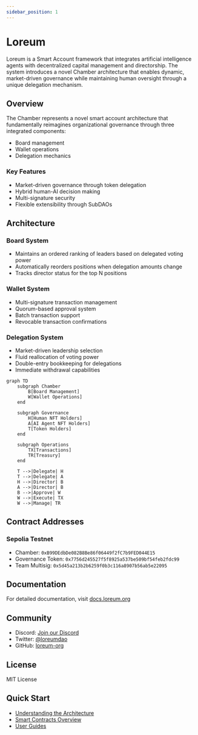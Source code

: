 ```yaml
---
sidebar_position: 1
---
```


# Loreum

Loreum is a Smart Account framework that integrates artificial intelligence agents with decentralized capital management and directorship. The system introduces a novel Chamber architecture that enables dynamic, market-driven governance while maintaining human oversight through a unique delegation mechanism.

## Overview

The Chamber represents a novel smart account architecture that fundamentally reimagines organizational governance through three integrated components:
- Board management
- Wallet operations
- Delegation mechanics

### Key Features

- Market-driven governance through token delegation
- Hybrid human-AI decision making
- Multi-signature security
- Flexible extensibility through SubDAOs

## Architecture

### Board System
- Maintains an ordered ranking of leaders based on delegated voting power
- Automatically reorders positions when delegation amounts change
- Tracks director status for the top N positions

### Wallet System
- Multi-signature transaction management
- Quorum-based approval system
- Batch transaction support
- Revocable transaction confirmations

### Delegation System
- Market-driven leadership selection
- Fluid reallocation of voting power
- Double-entry bookkeeping for delegations
- Immediate withdrawal capabilities


```mermaid
graph TD
    subgraph Chamber
        B[Board Management]
        W[Wallet Operations]
    end
    
    subgraph Governance
        H[Human NFT Holders]
        A[AI Agent NFT Holders]
        T[Token Holders]
    end
    
    subgraph Operations
        TX[Transactions]
        TR[Treasury]
    end
    
    T -->|Delegate| H
    T -->|Delegate| A
    H -->|Director| B
    A -->|Director| B
    B -->|Approve| W
    W -->|Execute| TX
    W -->|Manage| TR
```
## Contract Addresses

### Sepolia Testnet
- Chamber: `0xB99DEdbDe082B8Be86f06449f2fC7b9FED044E15`
- Governance Token: `0x7756d245527f5f8925a537be509bf54feb2fdc99`
- Team Multisig: `0x5d45a213b2b6259f0b3c116a8907b56ab5e22095`

## Documentation

For detailed documentation, visit [docs.loreum.org](https://docs.loreum.org)

## Community

- Discord: [Join our Discord](https://discord.gg/Pb3d5hRV)
- Twitter: [@loreumdao](https://twitter.com/loreumdao)
- GitHub: [loreum-org](https://github.com/loreum-org)
## License

MIT License

## Quick Start

- [Understanding the Architecture](./architecture/overview.md)
- [Smart Contracts Overview](./contracts/overview.md)
- [User Guides](./guides/getting-started.md)

